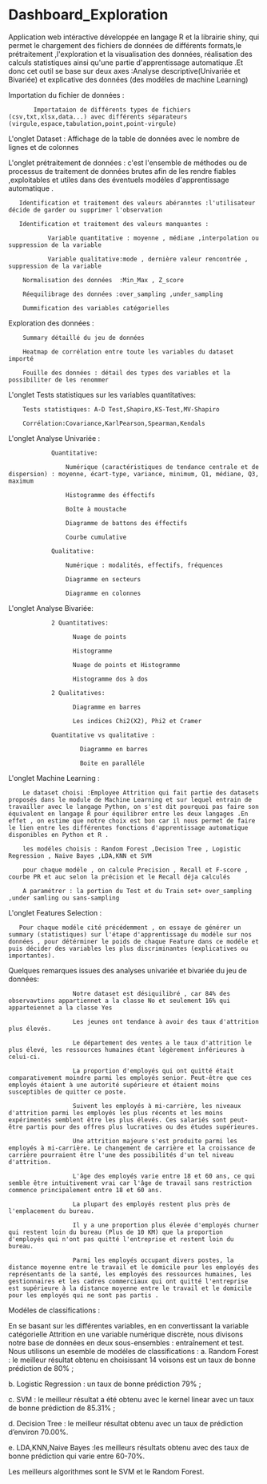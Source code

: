 # Dashboard_Exploration
Application web intéractive développée en langage R et la librairie shiny, qui permet le chargement des fichiers de données de différents formats,le prétraitement ,l'exploration et la visualisation des données, réalisation des calculs statistiques ainsi qu'une partie d'apprentissage automatique .Et donc cet outil se base sur deux axes :Analyse descriptive(Univariée et Bivariée) et explicative des données (des modéles de machine Learning)

Importation du fichier de données :

           Importataion de différents types de fichiers (csv,txt,xlsx,data...) avec différents séparateurs (virgule,espace,tabulation,point,point-virgule)
           
L'onglet Dataset :
           Affichage de la table de données avec le nombre de lignes et de colonnes 
           
L'onglet prétraitement de données : c'est l'ensemble de méthodes ou de processus de traitement de données brutes afin de les rendre fiables ,exploitables et utiles  dans des éventuels modéles d'apprentissage automatique .

       Identification et traitement des valeurs abéranntes :l'utilisateur décide de garder ou supprimer l'observation
       
       Identification et traitement des valeurs manquantes :
       
               Variable quantitative : moyenne , médiane ,interpolation ou suppression de la variable
               
               Variable qualitative:mode , dernière valeur rencontrée , suppression de la variable
               
        Normalisation des données  :Min_Max , Z_score
        
        Réequilibrage des données :over_sampling ,under_sampling
        
        Dummification des variables catégorielles
        
Exploration des données :

        Summary détaillé du jeu de données 
        
        Heatmap de corrélation entre toute les variables du dataset importé
        
        Fouille des données : détail des types des variables et la possibiliter de les renommer 

        
L'onglet Tests statistiques sur les variables quantitatives:

        Tests statistiques: A-D Test,Shapiro,KS-Test,MV-Shapiro
        
        Corrélation:Covariance,KarlPearson,Spearman,Kendals
        

L'onglet Analyse Univariée :

                Quantitative:
                
                    Numérique (caractéristiques de tendance centrale et de dispersion) : moyenne, écart-type, variance, minimum, Q1, médiane, Q3, maximum
                    
                    Histogramme des éffectifs
                    
                    Boîte à moustache
                    
                    Diagramme de battons des éffectifs
                    
                    Courbe cumulative
                    
                Qualitative:
                
                    Numérique : modalités, effectifs, fréquences 
                    
                    Diagramme en secteurs
                    
                    Diagramme en colonnes 
                    
  L'onglet Analyse Bivariée:
  
                2 Quantitatives:
                
                      Nuage de points
                      
                      Histogramme
                      
                      Nuage de points et Histogramme
                      
                      Histogramme dos à dos
                      
                2 Qualitatives:
                
                      Diagramme en barres 
                      
                      Les indices Chi2(X2), Phi2 et Cramer
                      
                Quantitative vs qualitative :
                
                        Diagramme en barres
                        
                        Boite en paralléle
                        
                        
 L'onglet Machine Learning :
 
        Le dataset choisi :Employee Attrition qui fait partie des datasets proposés dans le module de Machine Learning et sur lequel entrain de travailler avec le langage Python, on s'est dit pourquoi pas faire son équivalent en langage R pour équilibrer entre les deux langages .En effet , on estime que notre choix est bon car il nous permet de faire le lien entre les différentes fonctions d'apprentissage automatique disponibles en Python et R .
        
        les modéles choisis : Random Forest ,Decision Tree , Logistic Regression , Naive Bayes ,LDA,KNN et SVM 
        
        pour chaque modéle , on calcule Precision , Recall et F-score , courbe PR et auc selon la précision et le Recall déja calculés
        
        A paramétrer : la portion du Test et du Train set+ over_sampling ,under samling ou sans-sampling 
        
 L'onglet Features Selection :
 
       Pour chaque modéle cité précédemment , on essaye de générer un summary (statistiques) sur l'étape d'apprentissage du modéle sur nos données , pour détérminer le poids de chaque Feature dans ce modéle et puis décider des variables les plus discriminantes (explicatives ou importantes).
       
       
       
       
Quelques remarques issues des analyses univariée et bivariée du jeu de données:

                      Notre dataset est désiquilibré , car 84% des observavtions appartiennet a la classe No et seulement 16% qui apparteiennet a la classe Yes

                      Les jeunes ont tendance à avoir des taux d'attrition plus élevés.

                      Le département des ventes a le taux d'attrition le plus élevé, les ressources humaines étant légèrement inférieures à celui-ci.

                      La proportion d'employés qui ont quitté était comparativement moindre parmi les employés senior. Peut-être que ces employés étaient à une autorité supérieure et étaient moins susceptibles de quitter ce poste.

                      Suivent les employés à mi-carrière, les niveaux d'attrition parmi les employés les plus récents et les moins expérimentés semblent être les plus élevés. Ces salariés sont peut-être partis pour des offres plus lucratives ou des études supérieures.

                      Une attrition majeure s'est produite parmi les employés à mi-carrière. Le changement de carrière et la croissance de carrière pourraient être l'une des possibilités d'un tel niveau d'attrition.

                      L'âge des employés varie entre 18 et 60 ans, ce qui semble être intuitivement vrai car l'âge de travail sans restriction commence principalement entre 18 et 60 ans. 

                      La plupart des employés restent plus près de l'emplacement du bureau.

                      Il y a une proportion plus élevée d'employés churner qui restent loin du bureau (Plus de 10 KM) que la proportion d'employés qui n'ont pas quitté l'entreprise et restent loin du bureau.

                      Parmi les employés occupant divers postes, la distance moyenne entre le travail et le domicile pour les employés des représentants de la santé, les employés des ressources humaines, les gestionnaires et les cadres commerciaux qui ont quitté l'entreprise est supérieure à la distance moyenne entre le travail et le domicile pour les employés qui ne sont pas partis .

Modéles de classifications :

   En se basant sur les différentes variables, en en convertissant la variable catégorielle Attrition en une variable numérique discrète, nous divisons notre base de données en deux sous-ensembles : entraînement et test. Nous utilisons un esemble de modéles de classifications  :
a.	Random Forest : le meilleur résultat obtenu en choisissant 14 voisons est un taux de bonne prédiction de 80% ;

b.	Logistic Regression : un taux de bonne prédiction 79% ;

c.	SVM : le meilleur résultat a été obtenu avec le kernel linear avec un taux de bonne prédiction de 85.31% ;

d.	Decision Tree : le meilleur résultat obtenu avec un taux de prédiction d’environ 70.00%.

e.    LDA,KNN,Naive Bayes  :les meilleurs résultats obtenu avec des taux de bonne prédiction qui varie entre 60-70%.

Les meilleurs algorithmes sont le SVM et le Random Forest. 







        

